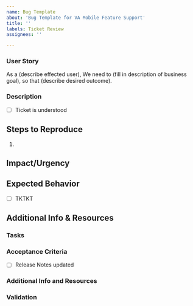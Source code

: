 ```yaml
---
name: Bug Template
about: 'Bug Template for VA Mobile Feature Support'
title: ''
labels: Ticket Review
assignees: ''

---
```


### User Story
As a (describe effected user), 
We need to (fill in description of business goal),
so that (describe desired outcome).

### Description
<!--What is this ticket trying to accomplish? Be specific about where the scope starts and ends. What business objective are we trying to meet? Specify what should or shouldn't change for the end user. <!--_**Required.** Describe the problem._-->
- [ ] Ticket is understood

## Steps to Reproduce
<!--_**Required.** Provide information on what steps you are aware of that produce this undesired outcome.._-->
1. 

<!--
## Workaround
Is there something we can do to work around this issue in the meantime? Document this possible solution with as much detail, screen shots and guidance as possible. 
-->

## Impact/Urgency
<!--_**Required.** Describe the impact this bug has on our system, clients, and/or team._-->

## Expected Behavior
<!--_**Required.** Describe the desired outcome if this were functioning as expected. Include a checklist if applicable._-->
- [ ] TKTKT

<!--
## QA Considerations
_For QA to populate. Leave blank if QA is not applicable on this ticket._
-->

## Additional Info & Resources


### Tasks
<!--List each-->
<!--Task required to complete the work-->
<!--As a checkbox-->

### Acceptance Criteria
<!--List the things that will help you answer the question: "How do I know when I'm done with this ticket?"-->
- [ ] Release Notes updated

### Additional Info and Resources
<!--A place for any other relevant items. This can include research questions for SPIKEs, assumptions, links to Figma files, etc.-->

### Validation
<!--Internal validation steps and requirements before submitting a PR for external approval-->

